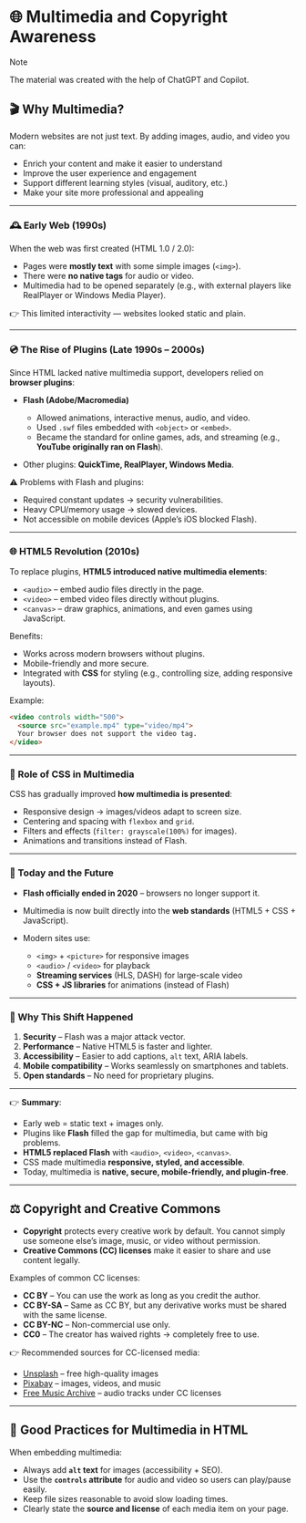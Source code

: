 # 🌐 Multimedia and Copyright Awareness

> [!NOTE]
> The material was created with the help of ChatGPT and Copilot.

## 🎬 Why Multimedia?

Modern websites are not just text. By adding images, audio, and video you can:

* Enrich your content and make it easier to understand
* Improve the user experience and engagement
* Support different learning styles (visual, auditory, etc.)
* Make your site more professional and appealing

---

### 🕰️ Early Web (1990s)

When the web was first created (HTML 1.0 / 2.0):

* Pages were **mostly text** with some simple images (`<img>`).
* There were **no native tags** for audio or video.
* Multimedia had to be opened separately (e.g., with external players like RealPlayer or Windows Media Player).

👉 This limited interactivity — websites looked static and plain.

---

### 💿 The Rise of Plugins (Late 1990s – 2000s)

Since HTML lacked native multimedia support, developers relied on **browser plugins**:

* **Flash (Adobe/Macromedia)**

  * Allowed animations, interactive menus, audio, and video.
  * Used `.swf` files embedded with `<object>` or `<embed>`.
  * Became the standard for online games, ads, and streaming (e.g., **YouTube originally ran on Flash**).

* Other plugins: **QuickTime, RealPlayer, Windows Media**.

⚠️ Problems with Flash and plugins:

* Required constant updates → security vulnerabilities.
* Heavy CPU/memory usage → slowed devices.
* Not accessible on mobile devices (Apple’s iOS blocked Flash).

---

### 🌐 HTML5 Revolution (2010s)

To replace plugins, **HTML5 introduced native multimedia elements**:

* `<audio>` – embed audio files directly in the page.
* `<video>` – embed video files directly without plugins.
* `<canvas>` – draw graphics, animations, and even games using JavaScript.

Benefits:

* Works across modern browsers without plugins.
* Mobile-friendly and more secure.
* Integrated with **CSS** for styling (e.g., controlling size, adding responsive layouts).

Example:

```html
<video controls width="500">
  <source src="example.mp4" type="video/mp4">
  Your browser does not support the video tag.
</video>
```

---

### 🎨 Role of CSS in Multimedia

CSS has gradually improved **how multimedia is presented**:

* Responsive design → images/videos adapt to screen size.
* Centering and spacing with `flexbox` and `grid`.
* Filters and effects (`filter: grayscale(100%)` for images).
* Animations and transitions instead of Flash.

---

### 📱 Today and the Future

* **Flash officially ended in 2020** – browsers no longer support it.
* Multimedia is now built directly into the **web standards** (HTML5 + CSS + JavaScript).
* Modern sites use:

  * `<img>` + `<picture>` for responsive images
  * `<audio>` / `<video>` for playback
  * **Streaming services** (HLS, DASH) for large-scale video
  * **CSS + JS libraries** for animations (instead of Flash)

---

### 🔑 Why This Shift Happened

1. **Security** – Flash was a major attack vector.
2. **Performance** – Native HTML5 is faster and lighter.
3. **Accessibility** – Easier to add captions, `alt` text, ARIA labels.
4. **Mobile compatibility** – Works seamlessly on smartphones and tablets.
5. **Open standards** – No need for proprietary plugins.

---

👉 **Summary**:

* Early web = static text + images only.
* Plugins like **Flash** filled the gap for multimedia, but came with big problems.
* **HTML5 replaced Flash** with `<audio>`, `<video>`, `<canvas>`.
* CSS made multimedia **responsive, styled, and accessible**.
* Today, multimedia is **native, secure, mobile-friendly, and plugin-free**.

---

## ⚖️ Copyright and Creative Commons

* **Copyright** protects every creative work by default. You cannot simply use someone else’s image, music, or video without permission.
* **Creative Commons (CC) licenses** make it easier to share and use content legally.

Examples of common CC licenses:

* **CC BY** – You can use the work as long as you credit the author.
* **CC BY-SA** – Same as CC BY, but any derivative works must be shared with the same license.
* **CC BY-NC** – Non-commercial use only.
* **CC0** – The creator has waived rights → completely free to use.

👉 Recommended sources for CC-licensed media:

* [Unsplash](https://unsplash.com/) – free high-quality images
* [Pixabay](https://pixabay.com/) – images, videos, and music
* [Free Music Archive](https://freemusicarchive.org/) – audio tracks under CC licenses

---

## 🧱 Good Practices for Multimedia in HTML

When embedding multimedia:

* Always add **`alt` text** for images (accessibility + SEO).
* Use the **`controls` attribute** for audio and video so users can play/pause easily.
* Keep file sizes reasonable to avoid slow loading times.
* Clearly state the **source and license** of each media item on your page.
